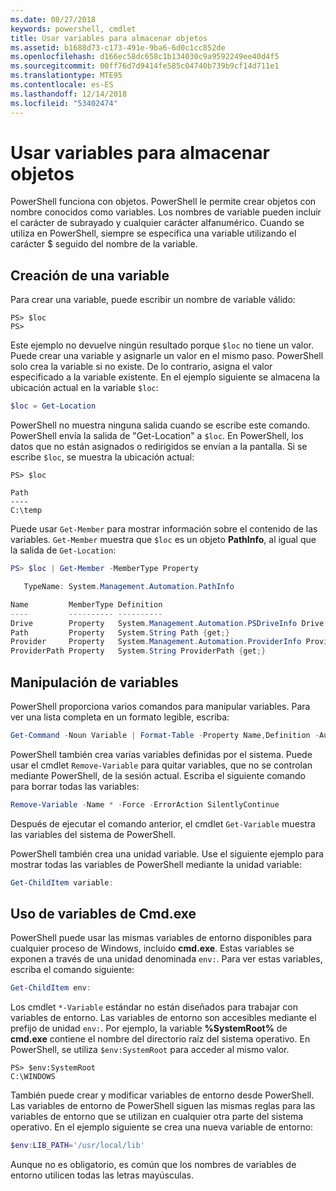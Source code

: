 ```yaml
---
ms.date: 08/27/2018
keywords: powershell, cmdlet
title: Usar variables para almacenar objetos
ms.assetid: b1688d73-c173-491e-9ba6-6d0c1cc852de
ms.openlocfilehash: d166ec58dc658c1b134030c9a9592249ee40d4f5
ms.sourcegitcommit: 00ff76d7d9414fe585c04740b739b9cf14d711e1
ms.translationtype: MTE95
ms.contentlocale: es-ES
ms.lasthandoff: 12/14/2018
ms.locfileid: "53402474"
---
```

# <a name="using-variables-to-store-objects"></a>Usar variables para almacenar objetos

PowerShell funciona con objetos. PowerShell le permite crear objetos con nombre conocidos como variables.
Los nombres de variable pueden incluir el carácter de subrayado y cualquier carácter alfanumérico. Cuando se utiliza en PowerShell, siempre se especifica una variable utilizando el carácter \$ seguido del nombre de la variable.

## <a name="creating-a-variable"></a>Creación de una variable

Para crear una variable, puede escribir un nombre de variable válido:

```
PS> $loc
PS>
```

Este ejemplo no devuelve ningún resultado porque `$loc` no tiene un valor. Puede crear una variable y asignarle un valor en el mismo paso. PowerShell solo crea la variable si no existe.
De lo contrario, asigna el valor especificado a la variable existente. En el ejemplo siguiente se almacena la ubicación actual en la variable `$loc`:

```powershell
$loc = Get-Location
```

PowerShell no muestra ninguna salida cuando se escribe este comando. PowerShell envía la salida de "Get-Location" a `$loc`. En PowerShell, los datos que no están asignados o redirigidos se envían a la pantalla. Si se escribe `$loc`, se muestra la ubicación actual:

```
PS> $loc

Path
----
C:\temp
```

Puede usar `Get-Member` para mostrar información sobre el contenido de las variables. `Get-Member` muestra que `$loc` es un objeto **PathInfo**, al igual que la salida de `Get-Location`:

```powershell
PS> $loc | Get-Member -MemberType Property

   TypeName: System.Management.Automation.PathInfo

Name         MemberType Definition
----         ---------- ----------
Drive        Property   System.Management.Automation.PSDriveInfo Drive {get;}
Path         Property   System.String Path {get;}
Provider     Property   System.Management.Automation.ProviderInfo Provider {...
ProviderPath Property   System.String ProviderPath {get;}
```

## <a name="manipulating-variables"></a>Manipulación de variables

PowerShell proporciona varios comandos para manipular variables. Para ver una lista completa en un formato legible, escriba:

```powershell
Get-Command -Noun Variable | Format-Table -Property Name,Definition -AutoSize -Wrap
```

PowerShell también crea varias variables definidas por el sistema. Puede usar el cmdlet `Remove-Variable` para quitar variables, que no se controlan mediante PowerShell, de la sesión actual. Escriba el siguiente comando para borrar todas las variables:

```powershell
Remove-Variable -Name * -Force -ErrorAction SilentlyContinue
```

Después de ejecutar el comando anterior, el cmdlet `Get-Variable` muestra las variables del sistema de PowerShell.

PowerShell también crea una unidad variable. Use el siguiente ejemplo para mostrar todas las variables de PowerShell mediante la unidad variable:

```powershell
Get-ChildItem variable:
```

## <a name="using-cmdexe-variables"></a>Uso de variables de Cmd.exe

PowerShell puede usar las mismas variables de entorno disponibles para cualquier proceso de Windows, incluido **cmd.exe**. Estas variables se exponen a través de una unidad denominada `env:`. Para ver estas variables, escriba el comando siguiente:

```powershell
Get-ChildItem env:
```

Los cmdlet `*-Variable` estándar no están diseñados para trabajar con variables de entorno. Las variables de entorno son accesibles mediante el prefijo de unidad `env:`. Por ejemplo, la variable **%SystemRoot%** de **cmd.exe** contiene el nombre del directorio raíz del sistema operativo. En PowerShell, se utiliza `$env:SystemRoot` para acceder al mismo valor.

```
PS> $env:SystemRoot
C:\WINDOWS
```

También puede crear y modificar variables de entorno desde PowerShell. Las variables de entorno de PowerShell siguen las mismas reglas para las variables de entorno que se utilizan en cualquier otra parte del sistema operativo. En el ejemplo siguiente se crea una nueva variable de entorno:

```powershell
$env:LIB_PATH='/usr/local/lib'
```

Aunque no es obligatorio, es común que los nombres de variables de entorno utilicen todas las letras mayúsculas.
